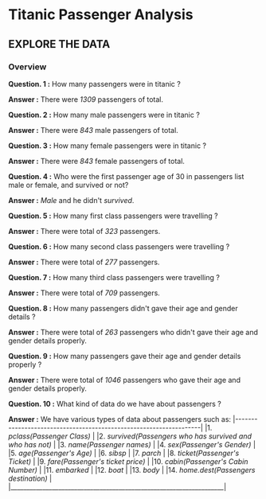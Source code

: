 # Titanic Passenger Analysis
## EXPLORE THE DATA
### Overview
**Question. 1 :** How many passengers were in titanic ?

**Answer :** There were *1309* passengers of total.


**Question. 2 :** How many male passengers were in titanic ?

**Answer :** There were *843* male passengers of total.


**Question. 3 :** How many female passengers were in titanic ?

**Answer :** There were *843* female passengers of total.


**Question. 4 :** Who were the first passenger age of 30 in passengers list male or female, and survived or not?

**Answer :** *Male* and he didn't *survived*.


**Question. 5 :** How many first class passengers were travelling ?

**Answer :** There were total of *323* passengers.


**Question. 6 :** How many second class passengers were travelling ?

**Answer :** There were total of *277* passengers.


**Question. 7 :** How many third class passengers were travelling ?

**Answer :** There were total of *709* passengers.


**Question. 8 :** How many passengers didn't gave their age and gender details ?

**Answer :** There were total of *263* passengers who didn't gave their age and gender details properly.


**Question. 9 :** How many passengers gave their age and gender details properly ?

**Answer :** There were total of *1046* passengers who gave their age and gender details properly.


**Question. 10 :** What kind of data do we have about passengers ?

**Answer :** We have various types of data about passengers such as:
|-------------------------------------------------------------------|
|1.  *pclass(Passenger Class)*                                      |
|2.  *survived(Passengers who has survived and who has not)*        |
|3.  *name(Passenger names)*                                        |
|4.  *sex(Passenger's Gender)*                                      |
|5.  *age(Passenger's Age)*                                         |
|6.  *sibsp*                                                        |
|7.  *parch*                                                        |
|8.  *ticket(Passenger's Ticket)*                                   |
|9.  *fare(Passenger's ticket price)*                               |
|10. *cabin(Passenger's Cabin Number)*                              |
|11. *embarked*                                                     |
|12. *boat*                                                         |
|13. *body*                                                         |
|14. *home.dest(Passengers destination)*                            |
|___________________________________________________________________|

<!-- 
**Question. 10 :** Name all the variables in the dataset which we have ?

**Answer :** All the variables are :

+ pclass
+ survived
+ name
+ sex
+ age
+ sibsp
+ parch
+ ticket
+ fare
+ cabin
+ embarked
+ boat
+ body
+ home.dest
 -->
<!-- 
**Question. 10 :** Name all the necessary features and target variables ?

**Answer :** . -->


<!-- # Titanic Passangers Predictions -->

<!-- Ref: DataFrames -->